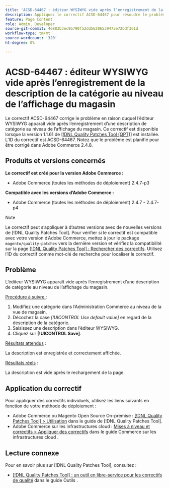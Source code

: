 ```yaml
---
title: 'ACSD-64467 : éditeur WYSIWYG vide après l’enregistrement de la description de la catégorie au niveau de l’affichage du magasin'
description: Appliquez le correctif ACSD-64467 pour résoudre le problème d’Adobe Commerce en raison duquel l’éditeur WYSIWYG apparaît vide après l’enregistrement d’une description de catégorie au niveau de l’affichage du magasin.
feature: Page Content
role: Admin, Developer
source-git-commit: 4e883b3ec9b790f52dd56206539475e72bdf361d
workflow-type: tm+mt
source-wordcount: '320'
ht-degree: 0%

---
```


# ACSD-64467 : éditeur WYSIWYG vide après l’enregistrement de la description de la catégorie au niveau de l’affichage du magasin

Le correctif ACSD-64467 corrige le problème en raison duquel l’éditeur WYSIWYG apparaît vide après l’enregistrement d’une description de catégorie au niveau de l’affichage du magasin. Ce correctif est disponible lorsque la version 1.1.61 de [[!DNL Quality Patches Tool (QPT)]](/help/tools/quality-patches-tool/quality-patches-tool-to-self-serve-quality-patches.md) est installée. L’ID du correctif est ACSD-64467. Notez que le problème est planifié pour être corrigé dans Adobe Commerce 2.4.8.

## Produits et versions concernés

**Le correctif est créé pour la version Adobe Commerce :**

* Adobe Commerce (toutes les méthodes de déploiement) 2.4.7-p3

**Compatible avec les versions d’Adobe Commerce :**

* Adobe Commerce (toutes les méthodes de déploiement) 2.4.7 - 2.4.7-p4

>[!NOTE]
>
>Le correctif peut s’appliquer à d’autres versions avec de nouvelles versions de [!DNL Quality Patches Tool]. Pour vérifier si le correctif est compatible avec votre version d’Adobe Commerce, mettez à jour le package `magento/quality-patches` vers la dernière version et vérifiez la compatibilité sur la page [[!DNL Quality Patches Tool] : Rechercher des correctifs](https://experienceleague.adobe.com/tools/commerce-quality-patches/index.html). Utilisez l’ID du correctif comme mot-clé de recherche pour localiser le correctif.

## Problème

L’éditeur WYSIWYG apparaît vide après l’enregistrement d’une description de catégorie au niveau de l’affichage du magasin.

<u>Procédure à suivre </u> :

1. Modifiez une catégorie dans l’Administration Commerce au niveau de la vue de magasin.
1. Décochez la case *[!UICONTROL Use default value]* en regard de la description de la catégorie.
1. Saisissez une description dans l’éditeur WYSIWYG.
1. Cliquez sur **[!UICONTROL Save]**.

<u>Résultats attendus</u> :

La description est enregistrée et correctement affichée.

<u>Résultats réels</u> :

La description est vide après le rechargement de la page.

## Application du correctif

Pour appliquer des correctifs individuels, utilisez les liens suivants en fonction de votre méthode de déploiement :

* Adobe Commerce ou Magento Open Source On-premise : [[!DNL Quality Patches Tool] > Utilisation](/help/tools/quality-patches-tool/usage.md) dans le guide de [!DNL Quality Patches Tool].
* Adobe Commerce sur les infrastructures cloud : [Mises à niveau et correctifs > Appliquer des correctifs](https://experienceleague.adobe.com/docs/commerce-cloud-service/user-guide/develop/upgrade/apply-patches.html) dans le guide Commerce sur les infrastructures cloud .

## Lecture connexe

Pour en savoir plus sur [!DNL Quality Patches Tool], consultez :

* [[!DNL Quality Patches Tool] : un outil en libre-service pour les correctifs de qualité](/help/tools/quality-patches-tool/quality-patches-tool-to-self-serve-quality-patches.md) dans le guide Outils .
